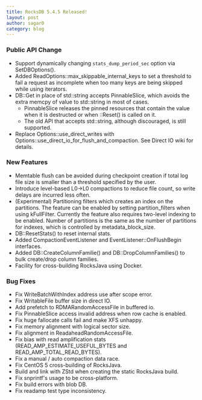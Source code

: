 ```yaml
---
title: RocksDB 5.4.5 Released!
layout: post
author: sagar0
category: blog
---
```


### Public API Change
* Support dynamically changing `stats_dump_period_sec` option via SetDBOptions().
* Added ReadOptions::max_skippable_internal_keys to set a threshold to fail a request as incomplete when too many keys are being skipped while using iterators.
* DB::Get in place of std::string accepts PinnableSlice, which avoids the extra memcpy of value to std::string in most of cases.
    * PinnableSlice releases the pinned resources that contain the value when it is destructed or when ::Reset() is called on it.
    * The old API that accepts std::string, although discouraged, is still supported.
* Replace Options::use_direct_writes with Options::use_direct_io_for_flush_and_compaction. See Direct IO wiki for details.

### New Features
* Memtable flush can be avoided during checkpoint creation if total log file size is smaller than a threshold specified by the user.
* Introduce level-based L0->L0 compactions to reduce file count, so write delays are incurred less often.
* (Experimental) Partitioning filters which creates an index on the partitions. The feature can be enabled by setting partition_filters when using kFullFilter. Currently the feature also requires two-level indexing to be enabled. Number of partitions is the same as the number of partitions for indexes, which is controlled by metadata_block_size.
* DB::ResetStats() to reset internal stats.
* Added CompactionEventListener and EventListener::OnFlushBegin interfaces.
* Added DB::CreateColumnFamilie() and DB::DropColumnFamilies() to bulk create/drop column families.
* Facility for cross-building RocksJava using Docker.

### Bug Fixes
* Fix WriteBatchWithIndex address use after scope error.
* Fix WritableFile buffer size in direct IO.
* Add prefetch to RDMARandomAccessFile in buffered io.
* Fix PinnableSlice access invalid address when row cache is enabled.
* Fix huge fallocate calls fail and make XFS unhappy.
* Fix memory alignment with logical sector size.
* Fix alignment in ReadaheadRandomAccessFile.
* Fix bias with read amplification stats (READ_AMP_ESTIMATE_USEFUL_BYTES and READ_AMP_TOTAL_READ_BYTES).
* Fix a manual / auto compaction data race.
* Fix CentOS 5 cross-building of RocksJava.
* Build and link with ZStd when creating the static RocksJava build.
* Fix snprintf's usage to be cross-platform.
* Fix build errors with blob DB.
* Fix readamp test type inconsistency.
